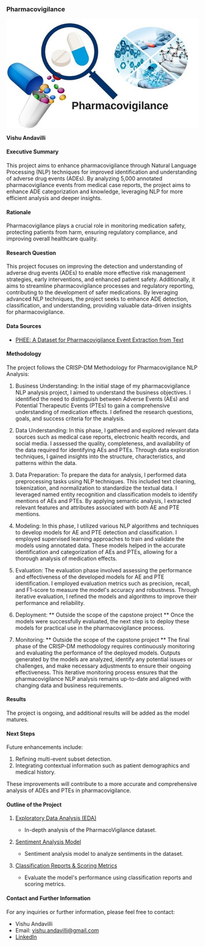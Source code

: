 ### Pharmacovigilance

![Pharmacovigilance](./pharmacovigilance-main/images/Pharmacovigilance-Market.jpg)

**Vishu Andavilli**

#### Executive Summary
This project aims to enhance pharmacovigilance through Natural Language Processing (NLP) techniques for improved identification and understanding of adverse drug events (ADEs). By analyzing 5,000 annotated pharmacovigilance events from medical case reports, the project aims to enhance ADE categorization and knowledge, leveraging NLP for more efficient analysis and deeper insights.

#### Rationale
Pharmacovigilance plays a crucial role in monitoring medication safety, protecting patients from harm, ensuring regulatory compliance, and improving overall healthcare quality.

#### Research Question
This project focuses on improving the detection and understanding of adverse drug events (ADEs) to enable more effective risk management strategies, early interventions, and enhanced patient safety. Additionally, it aims to streamline pharmacovigilance processes and regulatory reporting, contributing to the development of safer medications. By leveraging advanced NLP techniques, the project seeks to enhance ADE detection, classification, and understanding, providing valuable data-driven insights for pharmacovigilance.

#### Data Sources
- [PHEE: A Dataset for Pharmacovigilance Event Extraction from Text](https://zenodo.org/record/7689970#.ZF1X3-zMLnQ)

#### Methodology
The project follows the CRISP-DM Methodology for Pharmacovigilance NLP Analysis:

1. Business Understanding:
In the initial stage of my pharmacovigilance NLP analysis project, I aimed to understand the business objectives. I identified the need to distinguish between Adverse Events (AEs) and Potential Therapeutic Events (PTEs) to gain a comprehensive understanding of medication effects. I defined the research questions, goals, and success criteria for the analysis.

2. Data Understanding:
In this phase, I gathered and explored relevant data sources such as medical case reports, electronic health records, and social media. I assessed the quality, completeness, and availability of the data required for identifying AEs and PTEs. Through data exploration techniques, I gained insights into the structure, characteristics, and patterns within the data.

3. Data Preparation:
To prepare the data for analysis, I performed data preprocessing tasks using NLP techniques. This included text cleaning, tokenization, and normalization to standardize the textual data. I leveraged named entity recognition and classification models to identify mentions of AEs and PTEs. By applying semantic analysis, I extracted relevant features and attributes associated with both AE and PTE mentions.

4. Modeling:
In this phase, I utilized various NLP algorithms and techniques to develop models for AE and PTE detection and classification. I employed supervised learning approaches to train and validate the models using annotated data. These models helped in the accurate identification and categorization of AEs and PTEs, allowing for a thorough analysis of medication effects.

5. Evaluation:
The evaluation phase involved assessing the performance and effectiveness of the developed models for AE and PTE identification. I employed evaluation metrics such as precision, recall, and F1-score to measure the model's accuracy and robustness. Through iterative evaluation, I refined the models and algorithms to improve their performance and reliability.

6. Deployment: ** Outside the scope of the capstone project **
Once the models were successfully evaluated, the next step is to deploy these models for practical use in the pharmacovigilance process.

7. Monitoring: ** Outside the scope of the capstone project **
The final phase of the CRISP-DM methodology requires continuously monitoring and evaluating the performance of the deployed models. Outputs generated by the models are analyzed, identify any potential issues or challenges, and make necessary adjustments to ensure their ongoing effectiveness. This iterative monitoring process ensures that the pharmacovigilance NLP analysis remains up-to-date and aligned with changing data and business requirements.

#### Results
The project is ongoing, and additional results will be added as the model matures.

#### Next Steps
Future enhancements include:
1. Refining multi-event subset detection.
2. Integrating contextual information such as patient demographics and medical history.

These improvements will contribute to a more accurate and comprehensive analysis of ADEs and PTEs in pharmacovigilance.

#### Outline of the Project

1. [Exploratory Data Analysis (EDA)](https://github.com/vandavilli/BH-PCMLAI-VA/blob/main/Capstone/pharmacovigilance-main/eda.ipynb)
   - In-depth analysis of the PharmacoVigilance dataset.

2. [Sentiment Analysis Model](https://github.com/vandavilli/BH-PCMLAI-VA/blob/main/Capstone/pharmacovigilance-main/model.ipynb)
   - Sentiment analysis model to analyze sentiments in the dataset.

3. [Classification Reports & Scoring Metrics](https://github.com/vandavilli/BH-PCMLAI-VA/blob/main/Capstone/pharmacovigilance-main/scoring.ipynb)
   - Evaluate the model's performance using classification reports and scoring metrics.

#### Contact and Further Information

For any inquiries or further information, please feel free to contact:

- Vishu Andavilli
- Email: vishu.andavilli@gmail.com
- [LinkedIn](https://www.linkedin.com/in/vandavilli/)
